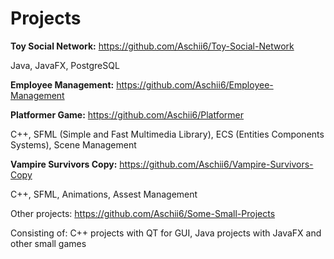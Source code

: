 # Projects

**Toy Social Network:** https://github.com/Aschii6/Toy-Social-Network

Java, JavaFX, PostgreSQL

**Employee Management:** https://github.com/Aschii6/Employee-Management

**Platformer Game:** https://github.com/Aschii6/Platformer

C++, SFML (Simple and Fast Multimedia Library), ECS (Entities Components Systems), Scene Management

**Vampire Survivors Copy:** https://github.com/Aschii6/Vampire-Survivors-Copy

C++, SFML, Animations, Assest Management

Other projects: https://github.com/Aschii6/Some-Small-Projects

Consisting of: C++ projects with QT for GUI, Java projects with JavaFX and other small games
